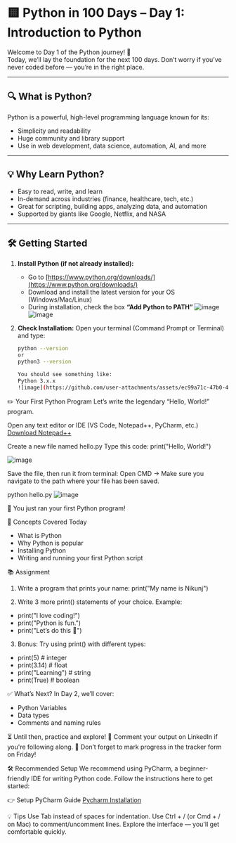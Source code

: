 # 🟨 Python in 100 Days – Day 1: Introduction to Python

Welcome to Day 1 of the Python journey! 🎉  
Today, we’ll lay the foundation for the next 100 days. Don’t worry if you’ve never coded before — you’re in the right place.

---

## 🔍 What is Python?

Python is a powerful, high-level programming language known for its:
- Simplicity and readability
- Huge community and library support
- Use in web development, data science, automation, AI, and more

---

## 💡 Why Learn Python?

- Easy to read, write, and learn
- In-demand across industries (finance, healthcare, tech, etc.)
- Great for scripting, building apps, analyzing data, and automation
- Supported by giants like Google, Netflix, and NASA

---

## 🛠️ Getting Started

1. **Install Python (if not already installed):**
   - Go to [https://www.python.org/downloads/](https://www.python.org/downloads/)
   - Download and install the latest version for your OS (Windows/Mac/Linux)
   - During installation, check the box **“Add Python to PATH”**
     ![image](https://github.com/user-attachments/assets/fcadb9db-3a65-4f0a-967e-a35a38bf66ea)
     ![image](https://github.com/user-attachments/assets/e230c621-49ff-4f34-ac84-2f3ca0235e00)



2. **Check Installation:**
   Open your terminal (Command Prompt or Terminal) and type:
   ```bash
   python --version
   or
   python3 --version

   You should see something like:
   Python 3.x.x
   ![image](https://github.com/user-attachments/assets/ec99a71c-47b0-4612-98b8-83d97c64aea5)

✏️ Your First Python Program
Let’s write the legendary “Hello, World!” program.

Open any text editor or IDE (VS Code, Notepad++, PyCharm, etc.)
[Download Notepad++](https://notepad-plus-plus.org/downloads/v8.8.1/)

Create a new file named hello.py
Type this code:
print("Hello, World!")

![image](https://github.com/user-attachments/assets/015f30b7-7d7a-4029-9cee-66ad0685b6f0)

Save the file, then run it from terminal:
Open CMD -> Make sure you navigate to the path where your file has been saved. 

python hello.py
![image](https://github.com/user-attachments/assets/efebe415-28f0-422a-816a-7b6e2f8b4bee)

🎉 You just ran your first Python program!

🧠 Concepts Covered Today
- What is Python
- Why Python is popular
- Installing Python
- Writing and running your first Python script

📚 Assignment

1. Write a program that prints your name:
print("My name is Nikunj")

2. Write 3 more print() statements of your choice. Example:
- print("I love coding!")
- print("Python is fun.")
- print("Let’s do this 💪")

3. Bonus: Try using print() with different types:
- print(5)                # integer
- print(3.14)             # float
- print("Learning")       # string
- print(True)             # boolean

✅ What’s Next?
In Day 2, we’ll cover:

- Python Variables
- Data types
- Comments and naming rules

⏳ Until then, practice and explore!
💬 Comment your output on LinkedIn if you're following along.
📌 Don’t forget to mark progress in the tracker form on Friday!

🛠️ Recommended Setup
We recommend using PyCharm, a beginner-friendly IDE for writing Python code. Follow the instructions here to get started:

👉 Setup PyCharm Guide
[Pycharm Installation](Pycharm/pycharm.md)

💡 Tips
Use Tab instead of spaces for indentation.
Use Ctrl + / (or Cmd + / on Mac) to comment/uncomment lines.
Explore the interface — you'll get comfortable quickly.
